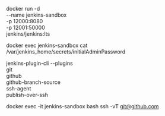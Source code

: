 docker run -d \
    --name jenkins-sandbox \
    -p 12000:8080 \
    -p 12001:50000 \
    jenkins/jenkins:lts

docker exec jenkins-sandbox cat /var/jenkins_home/secrets/initialAdminPassword

jenkins-plugin-cli --plugins \
    git \
    github \
    github-branch-source \
    ssh-agent \
    publish-over-ssh



docker exec -it jenkins-sandbox bash
ssh -vT git@github.com
